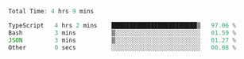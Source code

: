 <!--START_SECTION:waka-->

```typescript
Total Time: 4 hrs 9 mins

TypeScript   4 hrs 2 mins    ████████████████████████▒   97.06 %
Bash         3 mins          ▒░░░░░░░░░░░░░░░░░░░░░░░░   01.59 %
JSON         3 mins          ▒░░░░░░░░░░░░░░░░░░░░░░░░   01.27 %
Other        0 secs          ░░░░░░░░░░░░░░░░░░░░░░░░░   00.08 %
```

<!--END_SECTION:waka-->
